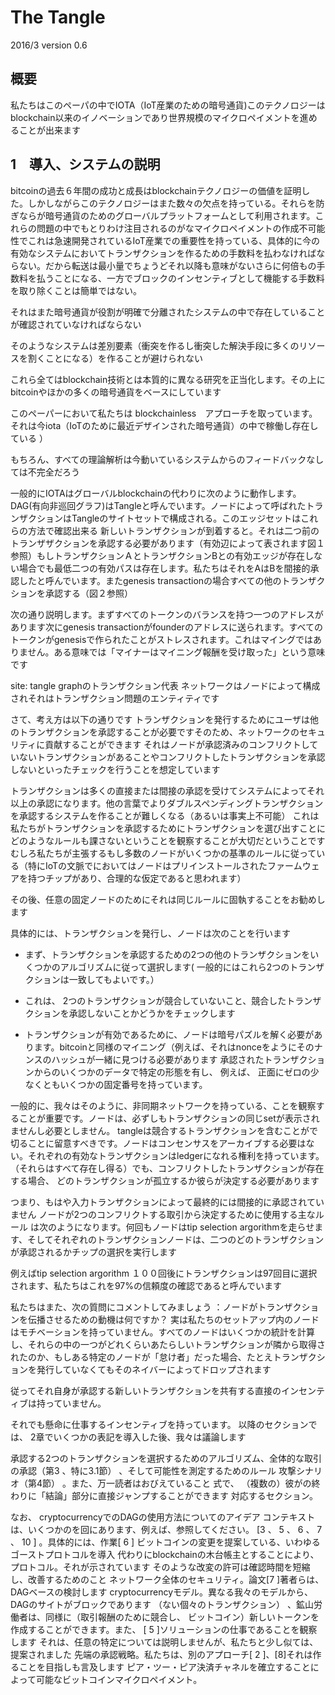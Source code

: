 # The Tangle

2016/3 version 0.6

## 概要
私たちはこのペーパの中でIOTA（IoT産業のための暗号通貨)このテクノロジーはblockchain以来のイノベーションであり世界規模のマイクロペイメントを進めることが出来ます

## 1　導入、システムの説明

bitcoinの過去６年間の成功と成長はblockchainテクノロジーの価値を証明した。しかしながらこのテクノロジーはまた数々の欠点を持っている。それらを防ぎならが暗号通貨のためのグローバルプラットフォームとして利用されます。これらの問題の中でもとりわけ注目されるのがなマイクロペイメントの作成不可能性でこれは急速開発されているIoT産業での重要性を持っている、具体的に今の有効なシステムにおいてトランザクションを作るための手数料を払わなければならない。だから転送は最小量でちょうどそれ以降も意味がないさらに何倍もの手数料を払うことになる、一方でブロックのインセンティブとして機能する手数料を取り除くことは簡単ではない。

それはまた暗号通貨が役割が明確で分離されたシステムの中で存在していることが確認されていなければならない

そのようなシステムは差別要素（衝突を作るし衝突した解決手段に多くのリソースを割くことになる）を作ることが避けられない

これら全てはblockchain技術とは本質的に異なる研究を正当化します。その上にbitcoinやほかの多くの暗号通貨をベースにしています

このペーパーにおいて私たちは blockchainless　アプローチを取っています。それは今iota（IoTのために最近デザインされた暗号通貨）の中で稼働し存在している ）

もちろん、すべての理論解析は今動いているシステムからのフィードバックなしては不完全だろう

一般的にIOTAはグローバルblockchainの代わりに次のように動作します。DAG(有向非巡回グラフ)はTangleと呼んでいます。ノードによって呼ばれたトランザクションはTangleのサイトセットで構成される。このエッジセットはこれらの方法で確認出来る
新しいトランザクションが到着すると。それは二つ前のトランザザクションを承認する必要があります（有効辺によって表されます図１参照）もしトランザクションＡとトランザクションBとの有効エッジが存在しない場合でも最低二つの有効パスは存在します。私たちはそれをAはBを間接的承認したと呼んでいます。またgenesis transactionの場合すべての他のトランザクションを承認する（図２参照）

次の通り説明します。まずすべてのトークンのバランスを持つ一つのアドレスがあります次にgenesis transactionがfounderのアドレスに送られます。すべてのトークンがgenesisで作られたことがストレスされます。これはマイングではありません。ある意味では「マイナーはマイニング報酬を受け取った」という意味です

site: tangle graphのトランザクション代表
ネットワークはノードによって構成されそれはトランザクション問題のエンティティです

さて、考え方は以下の通りです
トランザクションを発行するためにユーザは他のトランザクションを承認することが必要ですそのため、ネットワークのセキュリティに貢献することができます
それはノードが承認済みのコンフリクトしていないトランザクションがあることやコンフリクトしたトランザクションを承認しないといったチェックを行うことを想定しています

トランザクションは多くの直接または間接の承認を受けてシステムによってそれ以上の承認になります。他の言葉でよりダブルスペンディングトランザクションを承認するシステムを作ることが難しくなる（あるいは事実上不可能）
これは私たちがトランザクションを承認するためにトランザクションを選び出すことにどのようなルールも課さないということを観察することが大切だということですむしろ私たちが主張するもし多数のノードがいくつかの基準のルールに従っている（特にIoTの文脈でにおいてはノードはプリインストールされたファームウェアを持つチップがあり、合理的な仮定であると思われます）

その後、任意の固定ノードのためにそれは同じルールに固執することをお勧めします


具体的には、トランザクションを発行し、ノードは次のことを行います

- まず、トランザクションを承認するための2つの他のトランザクションをいくつかのアルゴリズムに従って選択します( 一般的にはこれら2つのトランザクションは一致してもよいです。）
- これは、 2つのトランザクションが競合していないこと、競合したトランザクションを承認しないことかどうかをチェックします

- トランザクションが有効であるために、ノードは暗号パズルを解く必要があります。bitcoinと同様のマイニング（例えば、それはnonceをようにそのナンスのハッシュが一緒に見つける必要があります
承認されたトランザクションからのいくつかのデータで特定の形態を有し、
例えば、 正面にゼロの少なくともいくつかの固定番号を持っています。


一般的に、我々はそのように、非同期ネットワークを持っている、ことを観察することが重要です。ノードは、必ずしもトランザクションの同じsetが表示されませんし必要としません。
tangleは競合するトランザクションを含むことがで切ることに留意すべきです。ノードはコンセンサスをアーカイブする必要はない。それぞれの有効なトランザクションはledgerになれる権利を持っています。（それらはすべて存在し得る）でも、コンフリクトしたトランザクションが存在する場合、
どのトランザクションが孤立するか彼らが決定する必要があります

つまり、もはや入力トランザクションによって最終的には間接的に承認されていません
ノードが2つのコンフリクトする取引から決定するために使用する主なルール
は次のようになります。何回もノードはtip selection argorithmを走らせます、そしてそれぞれのトランザクションノードは、二つのどのトランザクションが承認されるかチップの選択を実行します

例えばtip selection argorithm １００回後にトランザクションは97回目に選択されます、私たちはこれを97%の信頼度の確認であると呼んでいます

私たちはまた、次の質問にコメントしてみましょう
：ノードがトランザクションを伝播させるための動機は何ですか？
実は私たちのセットアップ内のノードはモチベーションを持っていません。すべてのノードはいくつかの統計を計算し、それらの中の一つがどれくらいあたらしいトランザクションが隣から取得されたのか、もしある特定のノードが「怠け者」だった場合、たとえトランザクションを発行していなくてもそのネイバーによってドロップされます

従ってそれ自身が承認する新しいトランザクションを共有する直接のインセンティブは持っていません。

それでも懸命に仕事するインセンティブを持っています。
以降のセクションでは、 2章でいくつかの表記を導入した後、我々は議論します

承認する2つのトランザクションを選択するためのアルゴリズム、全体的な取引の承認（第3 、特に3.1節） 、そして可能性を測定するためのルール
攻撃シナリオ（第4節） 。また、万一読者はおびえていること
式で、 （複数の）彼がの終わりに「結論」部分に直接ジャンプすることができます
対応するセクション。

なお、 cryptocurrencyでのDAGの使用方法についてのアイデア
コンテキストは、いくつかのを回にあります、例えば、参照してください。 [3 、 5 、 6 、 7 、 10 ] 。具体的には、作業[ 6 ]
ビットコインの変更を提案している、いわゆるゴーストプロトコルを導入
代わりにblockchainの木台帳主とすることにより、プロトコル。それが示されています
そのような改変の許可は確認時間を短縮し、改善するためのこと
ネットワーク全体のセキュリティ。論文[7 ]著者らは、 DAGベースの検討します
cryptocurrencyモデル。異なる我々のモデルから、 DAGのサイトがブロックであります
（ない個々のトランザクション） 、鉱山労働者は、同様に（取引報酬のために競合し、
ビットコイン）新しいトークンを作成することができます。また、 [ 5 ]ソリューションの仕事であることを観察します
それは、任意の特定については説明しませんが、私たちと少し似ては、提案されました
先端の承認戦略。私たちは、別のアプローチ[ 2 ]、[8]それは作ることを目指しも言及します
ピア・ツー・ピア決済チャネルを確立することによって可能なビットコインマイクロペイメント。
